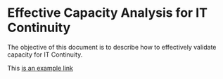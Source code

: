 # Effective Capacity Analysis for IT Continuity

The objective of this document is to describe how to effectively validate capacity for IT Continuity.

This [is an example link][mylink]








[mylink]: https://www.google.co.uk
